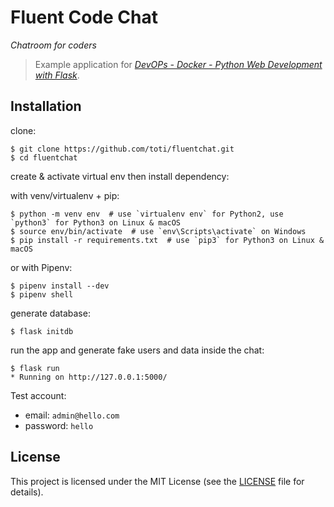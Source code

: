 # Fluent Code Chat

*Chatroom for coders*

> Example application for *[DevOPs - Docker - Python Web Development with Flask](https://www.codigofluente.com.br/devops/docker/)*.

## Installation

clone:
```
$ git clone https://github.com/toti/fluentchat.git
$ cd fluentchat
```
create & activate virtual env then install dependency:

with venv/virtualenv + pip:
```
$ python -m venv env  # use `virtualenv env` for Python2, use `python3` for Python3 on Linux & macOS
$ source env/bin/activate  # use `env\Scripts\activate` on Windows
$ pip install -r requirements.txt  # use `pip3` for Python3 on Linux & macOS
```
or with Pipenv:
```
$ pipenv install --dev
$ pipenv shell
```
generate database:
```
$ flask initdb

```
run the app and generate fake users and data inside the chat:
```
$ flask run
* Running on http://127.0.0.1:5000/
```
Test account:
* email: `admin@hello.com`
* password: `hello`

## License

This project is licensed under the MIT License (see the
[LICENSE](LICENSE) file for details).
